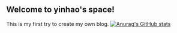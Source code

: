 ## Welcome to yinhao's space!
This is my first try to create my own blog.
[![Anurag's GitHub stats](https://github-readme-stats.vercel.app/api?username=anuraghazra)](https://github.com/yhshishei/github-readme-stats)
